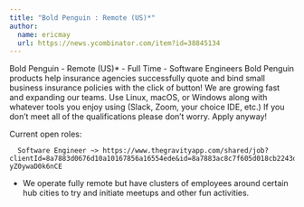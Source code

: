 ```yaml
---
title: "Bold Penguin : Remote (US)*"
author:
  name: ericmay
  url: https://news.ycombinator.com/item?id=38845134
---
```

Bold Penguin - Remote (US)* - Full Time - Software Engineers Bold Penguin products help insurance agencies successfully quote and bind small business insurance policies with the click of button! We are growing fast and expanding our teams. Use Linux, macOS, or Windows along with whatever tools you enjoy using (Slack, Zoom, your choice IDE, etc.)
If you don’t meet all of the qualifications please don’t worry. Apply anyway!

Current open roles:

<pre><code>  Software Engineer ~&gt; https:&#x2F;&#x2F;www.thegravityapp.com&#x2F;shared&#x2F;job?clientId=8a7883d0676d10a10167856a16554ede&amp;id=8a7883ac8c7f605d018cb2243d7755ad&amp;u=1703796004&amp;v=9&amp;token=eyJ1aWQiOjQzNjY3LCJwcm92aWRlciI6ImJvdW5jZSIsInR5cGUiOiJlbWFpbCJ9.GIfFH42OWXmv0-yZ0ywaD0k6nCE</code></pre>
* We operate fully remote but have clusters of employees around certain hub cities to try and initiate meetups and other fun activities.
